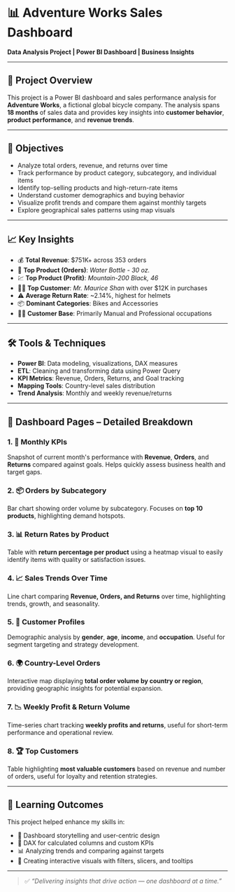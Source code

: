 # 📊 Adventure Works Sales Dashboard  
**Data Analysis Project | Power BI Dashboard | Business Insights**

---

## 🧾 Project Overview  
This project is a Power BI dashboard and sales performance analysis for **Adventure Works**, a fictional global bicycle company. The analysis spans **18 months** of sales data and provides key insights into **customer behavior**, **product performance**, and **revenue trends**.

---

## 🎯 Objectives  
- Analyze total orders, revenue, and returns over time  
- Track performance by product category, subcategory, and individual items  
- Identify top-selling products and high-return-rate items  
- Understand customer demographics and buying behavior  
- Visualize profit trends and compare them against monthly targets  
- Explore geographical sales patterns using map visuals  

---

## 📈 Key Insights  
- 💰 **Total Revenue**: $751K+ across 353 orders  
- 🥇 **Top Product (Orders)**: *Water Bottle - 30 oz.*  
- 💹 **Top Product (Profit)**: *Mountain-200 Black, 46*  
- 🧑‍💼 **Top Customer**: *Mr. Maurice Shan* with over $12K in purchases  
- ⚠️ **Average Return Rate**: ~2.14%, highest for helmets  
- 📦 **Dominant Categories**: Bikes and Accessories  
- 👷‍♂️ **Customer Base**: Primarily Manual and Professional occupations  

---

## 🛠️ Tools & Techniques  
- **Power BI**: Data modeling, visualizations, DAX measures  
- **ETL**: Cleaning and transforming data using Power Query  
- **KPI Metrics**: Revenue, Orders, Returns, and Goal tracking  
- **Mapping Tools**: Country-level sales distribution  
- **Trend Analysis**: Monthly and weekly revenue/returns  

---

## 📂 Dashboard Pages – Detailed Breakdown  

### 1. 📌 Monthly KPIs  
Snapshot of current month's performance with **Revenue**, **Orders**, and **Returns** compared against goals. Helps quickly assess business health and target gaps.

### 2. 📦 Orders by Subcategory  
Bar chart showing order volume by subcategory. Focuses on **top 10 products**, highlighting demand hotspots.

### 3. 📊 Return Rates by Product  
Table with **return percentage per product** using a heatmap visual to easily identify items with quality or satisfaction issues.

### 4. 📈 Sales Trends Over Time  
Line chart comparing **Revenue, Orders, and Returns** over time, highlighting trends, growth, and seasonality.

### 5. 👤 Customer Profiles  
Demographic analysis by **gender**, **age**, **income**, and **occupation**. Useful for segment targeting and strategy development.

### 6. 🌍 Country-Level Orders  
Interactive map displaying **total order volume by country or region**, providing geographic insights for potential expansion.

### 7. 📉 Weekly Profit & Return Volume  
Time-series chart tracking **weekly profits and returns**, useful for short-term performance and operational review.

### 8. 🏆 Top Customers  
Table highlighting **most valuable customers** based on revenue and number of orders, useful for loyalty and retention strategies.

---

## 📘 Learning Outcomes  
This project helped enhance my skills in:

- 🎨 Dashboard storytelling and user-centric design  
- 🧮 DAX for calculated columns and custom KPIs  
- 📊 Analyzing trends and comparing against targets  
- 🧩 Creating interactive visuals with filters, slicers, and tooltips  

---

> ✅ *“Delivering insights that drive action — one dashboard at a time.”*
